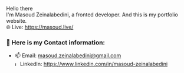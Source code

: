 Hello there </br>
I'm Masoud Zeinalabedini, a fronted developer.
And this is my portfolio website.
</br>
:globe_with_meridians: Live: https://masoud.live/

### :high_brightness: Here is my Contact information:


- 📫 Email: masoud.zeinalabedini@gmail.com </br>
<img src="https://raw.githubusercontent.com/Masoud-z/Masoud-z/8b5163f78fdb223d5244fdf50a42f06e06aed444/291709_logo_linked%20in_social%20network_social_social%20media_icon.svg" title="LinkedIn" alt="LinkedIn" width="10" height="10" /> LinkedIn: https://www.linkedin.com/in/masoud-zeinalabedini 

